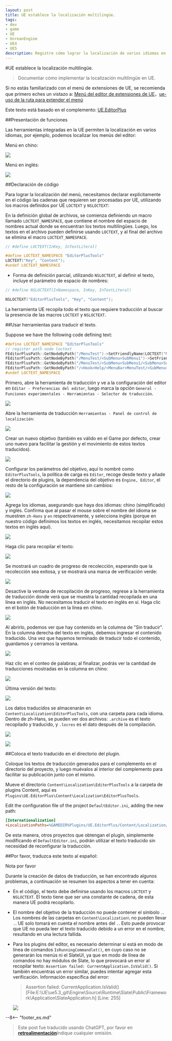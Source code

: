 ```yaml
---
layout: post
title: UE establece la localización multilingüe.
tags:
- dev
- game
- UE
- UnreanEngine
- UE4
- UE5
description: Registre cómo lograr la localización de varios idiomas en UE.
---
```


<meta property="og:title" content="UE 设置本地化多语言" />

#UE establece la localización multilingüe.

> Documentar cómo implementar la localización multilingüe en UE.

Si no estás familiarizado con el menú de extensiones de UE, se recomienda que primero eches un vistazo a: [Menú del editor de extensiones de UE](ue-扩展编辑器菜单.md)，[ue-uso de la ruta para extender el menú](ue-使用路径形式扩展菜单.md)

Este texto está basado en el complemento: [UE.EditorPlus](https://github.com/disenone/UE.EditorPlus)

##Presentación de funciones

Las herramientas integradas en la UE permiten la localización en varios idiomas, por ejemplo, podemos localizar los menús del editor:

Menú en chino:

![](assets/img/2023-ue-localization/chinese.png)

Menú en inglés:

![](assets/img/2023-ue-localization/english.png)

##Declaración de código

Para lograr la localización del menú, necesitamos declarar explícitamente en el código las cadenas que requieren ser procesadas por UE, utilizando los macros definidos por UE `LOCTEXT` y `NSLOCTEXT`:

En la definición global de archivos, se comienza definiendo un macro llamado `LOCTEXT_NAMESPACE`, que contiene el nombre del espacio de nombres actual donde se encuentran los textos multilingües. Luego, los textos en el archivo pueden definirse usando `LOCTEXT`, y al final del archivo se elimina el macro `LOCTEXT_NAMESPACE`.

```cpp
// #define LOCTEXT(InKey, InTextLiteral)

#define LOCTEXT_NAMESPACE "EditorPlusTools"
LOCTEXT("Key", "Content");
#undef LOCTEXT_NAMESPACE

```

- Forma de definición parcial, utilizando `NSLOCTEXT`, al definir el texto, incluye el parámetro de espacio de nombres:

```cpp
// #define NSLOCTEXT(InNamespace, InKey, InTextLiteral)

NSLOCTEXT("EditorPlusTools", "Key", "Content");
```

La herramienta UE recopila todo el texto que requiere traducción al buscar la presencia de las macros `LOCTEXT` y `NSLOCTEXT`.

##Usar herramientas para traducir el texto.

Suppose we have the following code defining text:

```cpp
#define LOCTEXT_NAMESPACE "EditorPlusTools"
// register path node loctext
FEditorPlusPath::GetNodeByPath("/MenuTest")->SetFriendlyName(LOCTEXT("MenuTest", "MenuTest"))->SetFriendlyTips(LOCTEXT("MenuTestTips", "MenuTestTips"));
FEditorPlusPath::GetNodeByPath("/MenuTest/<SubMenu>SubMenu1")->SetFriendlyName(LOCTEXT("SubMenu1", "SubMenu1"))->SetFriendlyTips(LOCTEXT("SubMenu1Tips", "SubMenu1Tips"));
FEditorPlusPath::GetNodeByPath("/MenuTest/<SubMenu>SubMenu1/<SubMenu>SubMenu1")->SetFriendlyName(LOCTEXT("SubMenu1", "SubMenu1"))->SetFriendlyTips(LOCTEXT("SubMenu1Tips", "SubMenu1Tips"));
FEditorPlusPath::GetNodeByPath("/<Hook>Help/<MenuBar>MenuTest/<SubMenu>SubMenu1/<Section>Section1")->SetFriendlyName(LOCTEXT("Section1", "Section1"))->SetFriendlyTips(LOCTEXT("Section1Tips", "Section1Tips"));
#undef LOCTEXT_NAMESPACE
```

Primero, abre la herramienta de traducción y ve a la configuración del editor en `Editar - Preferencias del editor`, luego marca la opción `General - Funciones experimentales - Herramientas - Selector de traducción`.

![](assets/img/2023-ue-localization/editor_enable_tool.png)


Abre la herramienta de traducción `Herramientas - Panel de control de localización`:

![](assets/img/2023-ue-localization/editor_open_tool.png)

Crear un nuevo objetivo (también es válido en el Game por defecto, crear uno nuevo para facilitar la gestión y el movimiento de estos textos traducidos).

![](assets/img/2023-ue-localization/tool_new_target.png)

Configurar los parámetros del objetivo, aquí lo nombré como `EditorPlusTools`, la política de carga es `Editor`, recoge desde texto y añade el directorio de plugins, la dependencia del objetivo es `Engine, Editor`, el resto de la configuración se mantiene sin cambios:

![](assets/img/2023-ue-localization/tool_target_config.png)

Agrega los idiomas, asegurando que haya dos idiomas: chino (simplificado) y inglés. Confirma que al pasar el mouse sobre el nombre del idioma se muestren `zh-Hans` y `en` respectivamente, y selecciona inglés (porque en nuestro código definimos los textos en inglés, necesitamos recopilar estos textos en inglés aquí).

![](assets/img/2023-ue-localization/tool_target_lang.png)

Haga clic para recopilar el texto:

![](assets/img/2023-ue-localization/tool_target_collect.png)

Se mostrará un cuadro de progreso de recolección, esperando que la recolección sea exitosa, y se mostrará una marca de verificación verde:

![](assets/img/2023-ue-localization/tool_target_collected.png)

Desactive la ventana de recopilación de progreso, regrese a la herramienta de traducción donde verá que se muestra la cantidad recopilada en una línea en inglés. No necesitamos traducir el texto en inglés en sí. Haga clic en el botón de traducción en la línea en chino.

![](assets/img/2023-ue-localization/tool_go_trans.png)

Al abrirlo, podemos ver que hay contenido en la columna de "Sin traducir". En la columna derecha del texto en inglés, debemos ingresar el contenido traducido. Una vez que hayamos terminado de traducir todo el contenido, guardamos y cerramos la ventana.

![](assets/img/2023-ue-localization/tool_trans.png)

Haz clic en el conteo de palabras; al finalizar, podrás ver la cantidad de traducciones mostradas en la columna en chino:

![](assets/img/2023-ue-localization/tool_count.png)

Última versión del texto:

![](assets/img/2023-ue-localization/tool_build.png)

Los datos traducidos se almacenarán en `Content\Localization\EditorPlusTools`, con una carpeta para cada idioma. Dentro de zh-Hans, se pueden ver dos archivos: `.archive` es el texto recopilado y traducido, y `.locres` es el dato después de la compilación.

![](assets/img/2023-ue-localization/tool_ret.png)

![](assets/img/2023-ue-localization/tool_ret2.png)

##Coloca el texto traducido en el directorio del plugin.

Coloque los textos de traducción generados para el complemento en el directorio del proyecto, y luego muévalos al interior del complemento para facilitar su publicación junto con el mismo.

Mueve el directorio `Content\Localization\EditorPlusTools` a la carpeta de plugins Content, aquí es `Plugins\UE.EditorPlus\Content\Localization\EditorPlusTools`.

Edit the configuration file of the project `DefaultEditor.ini`, adding the new path:

```ini
[Internationalization]
+LocalizationPaths=%GAMEDIR%Plugins/UE.EditorPlus/Content/Localization/EditorPlusTools
```

De esta manera, otros proyectos que obtengan el plugin, simplemente modificando el `DefaultEditor.ini`, podrán utilizar el texto traducido sin necesidad de reconfigurar la traducción.

##Por favor, traduzca este texto al español:

 Nota por favor

Durante la creación de datos de traducción, se han encontrado algunos problemas, a continuación se resumen los aspectos a tener en cuenta:

- En el código, el texto debe definirse usando los macros `LOCTEXT` y `NSLOCTEXT`. El texto tiene que ser una constante de cadena, de esta manera UE podrá recopilarlo.
- El nombre del objetivo de la traducción no puede contener el símbolo `.`. Los nombres de las carpetas en `Content\Localization\` no pueden llevar `.`. UE solo tomará en cuenta el nombre antes del `.`. Esto puede provocar que UE no pueda leer el texto traducido debido a un error en el nombre, resultando en una lectura fallida.
- Para los plugins del editor, es necesario determinar si está en modo de línea de comandos `IsRunningCommandlet()`, en cuyo caso no se generarán los menús ni el SlateUI, ya que en modo de línea de comandos no hay módulos de Slate, lo que provocará un error al recopilar texto: `Assertion failed: CurrentApplication.IsValid()`. Si también encuentras un error similar, puedes intentar agregar esta verificación. Información específica del error:

    > Assertion failed: CurrentApplication.IsValid() [File:E:\UE\ue5.3_git\Engine\Source\Runtime\Slate\Public\Framework\Application\SlateApplication.h] [Line: 255] 

    ![](assets/img/2023-ue-localization/tool_error.png)

--8<-- "footer_es.md"


> Este post fue traducido usando ChatGPT, por favor en [**retroalimentación**](https://github.com/disenone/wiki_blog/issues/new)Indique cualquier omisión. 
